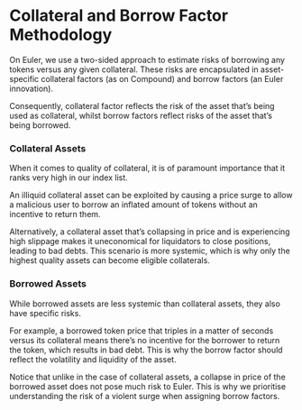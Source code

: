# Collateral and Borrow Factor Methodology

On Euler, we use a two-sided approach to estimate risks of borrowing any tokens versus any given collateral. These risks are encapsulated in asset-specific collateral factors (as on Compound) and borrow factors (an Euler innovation).

Consequently, collateral factor reflects the risk of the asset that’s being used as collateral, whilst borrow factors reflect risks of the asset that’s being borrowed.

### **Collateral Assets**

When it comes to quality of collateral, it is of paramount importance that it ranks very high in our index list.

An illiquid collateral asset can be exploited by causing a price surge to allow a malicious user to borrow an inflated amount of tokens without an incentive to return them.

Alternatively, a collateral asset that’s collapsing in price and is experiencing high slippage makes it uneconomical for liquidators to close positions, leading to bad debts. This scenario is more systemic, which is why only the highest quality assets can become eligible collaterals.

### **Borrowed Assets**

While borrowed assets are less systemic than collateral assets, they also have specific risks.

For example, a borrowed token price that triples in a matter of seconds versus its collateral means there’s no incentive for the borrower to return the token, which results in bad debt. This is why the borrow factor should reflect the volatility and liquidity of the asset.

Notice that unlike in the case of collateral assets, a collapse in price of the borrowed asset does not pose much risk to Euler. This is why we prioritise understanding the risk of a violent surge when assigning borrow factors. 
